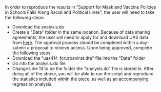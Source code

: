 In order to reproduce the results in "Support for Mask and Vaccine Policies in Schools Falls Along Racial and Political Lines", the user will need to take the following steps:
- Download the analysis.do
- Create a "Data" folder in the same location.
Because of data sharing agreements, the user will need to apply for and download UAS data from [here](https://uasdata.usc.edu/uas-414). The approval process should be completed within a day- submit a proposal to recieve access. Upon being approved, complete the following steps:
- Download the "uas414_forurbaninst.dta" file into the "Data" folder
- Go into the analysis.do file
- Change Line 13 to be the folder the "analysis.do" file is stored in.
After doing all of the above, you will be able to run the script and reproduce the statistics included within the piece, as well as an accompanying regression analysis.
